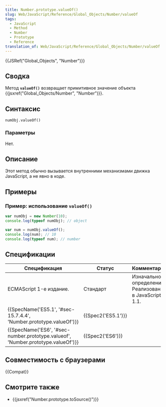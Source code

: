 ```yaml
---
title: Number.prototype.valueOf()
slug: Web/JavaScript/Reference/Global_Objects/Number/valueOf
tags:
  - JavaScript
  - Method
  - Number
  - Prototype
  - Reference
translation_of: Web/JavaScript/Reference/Global_Objects/Number/valueOf
---
```


{{JSRef("Global_Objects", "Number")}}

## Сводка

Метод **`valueOf()`** возвращает примитивное значение объекта {{jsxref("Global_Objects/Number", "Number")}}.

## Синтаксис

```
numObj.valueOf()
```

### Параметры

Нет.

## Описание

Этот метод обычно вызывается внутренними механизмами движка JavaScript, а не явно в коде.

## Примеры

### Пример: использование `valueOf()`

```js
var numObj = new Number(10);
console.log(typeof numObj); // object

var num = numObj.valueOf();
console.log(num); // 10
console.log(typeof num); // number
```

## Спецификации

| Спецификация                                                                     | Статус             | Комментарии                                            |
| -------------------------------------------------------------------------------- | ------------------ | ------------------------------------------------------ |
| ECMAScript 1-е издание.                                                          | Стандарт           | Изначальное определение. Реализована в JavaScript 1.1. |
| {{SpecName('ES5.1', '#sec-15.7.4.4', 'Number.prototype.valueOf')}}               | {{Spec2('ES5.1')}} |                                                        |
| {{SpecName('ES6', '#sec-number.prototype.valueof', 'Number.prototype.valueOf')}} | {{Spec2('ES6')}}   |                                                        |

## Совместимость с браузерами

{{Compat}}

## Смотрите также

- {{jsxref("Number.prototype.toSource()")}}
